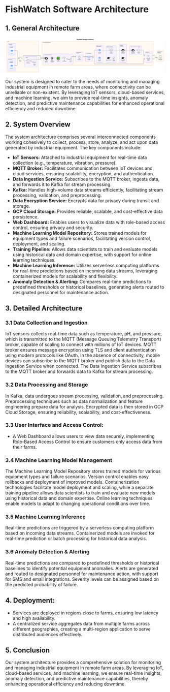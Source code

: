 # FishWatch Software Architecture

## 1. General Architecture
![General Architecture](./images/new_arch.svg)

Our system is designed to cater to the needs of monitoring and managing industrial equipment in remote farm areas, where connectivity can be unreliable or non-existent. By leveraging IoT sensors, cloud-based services, and machine learning, we aim to provide real-time insights, anomaly detection, and predictive maintenance capabilities for enhanced operational efficiency and reduced downtime.

## 2. System Overview

The system architecture comprises several interconnected components working cohesively to collect, process, store, analyze, and act upon data generated by industrial equipment. The key components include:

- **IoT Sensors:** Attached to industrial equipment for real-time data collection (e.g., temperature, vibration, pressure).
- **MQTT Broker:** Facilitates communication between IoT devices and cloud services, ensuring scalability, encryption, and authentication.
- **Data Ingestion Service:** Subscribes to the MQTT broker, ingests data, and forwards it to Kafka for stream processing.
- **Kafka:** Handles high-volume data streams efficiently, facilitating stream processing, validation, and preprocessing.
- **Data Encryption Service:** Encrypts data for privacy during transit and storage.
- **GCP Cloud Storage:** Provides reliable, scalable, and cost-effective data persistence.
- **Web Dashboard:** Enables users to visualize data with role-based access control, ensuring privacy and security.
- **Machine Learning Model Repository:** Stores trained models for equipment types and failure scenarios, facilitating version control, deployment, and scaling.
- **Training Pipeline:** Allows data scientists to train and evaluate models using historical data and domain expertise, with support for online learning techniques.
- **Machine Learning Inference:** Utilizes serverless computing platforms for real-time predictions based on incoming data streams, leveraging containerized models for scalability and flexibility.
- **Anomaly Detection & Alerting:** Compares real-time predictions to predefined thresholds or historical baselines, generating alerts routed to designated personnel for maintenance action.

## 3. Detailed Architecture

### 3.1 Data Collection and Ingestion

IoT sensors collects real-time data such as temperature, pH, and pressure, which is transmitted to the MQTT (Message Queuing Telemetry Transport) broker, capable of scaling to connect with millions of IoT devices. MQTT broker ensures message encryption using TLS and client authentication using modern protocols like OAuth.
In the absence of connectivity, mobile devices can subscribe to the MQTT broker and publish data to the Data Ingestion Service when connected. The Data Ingestion Service subscribes to the MQTT broker and forwards data to Kafka for stream processing.

### 3.2 Data Processing and Storage

In Kafka, data undergoes stream processing, validation, and preprocessing. Preprocessing techniques such as data normalization and feature engineering prepare data for analysis. Encrypted data is then stored in GCP Cloud Storage, ensuring reliability, scalability, and cost-effectiveness.

### 3.3 User Interface and Access Control:
- A Web Dashboard allows users to view data securely, implementing Role-Based Access Control to ensure customers only access data from their farms.

### 3.4 Machine Learning Model Management

The Machine Learning Model Repository stores trained models for various equipment types and failure scenarios. Version control enables easy rollbacks and deployment of improved models. Containerization technologies facilitate model deployment and scaling, while a separate training pipeline allows data scientists to train and evaluate new models using historical data and domain expertise. Online learning techniques enable models to adapt to changing operational conditions over time.

### 3.5 Machine Learning Inference

Real-time predictions are triggered by a serverless computing platform based on incoming data streams. Containerized models are invoked for real-time prediction or batch processing for historical data analysis.

### 3.6 Anomaly Detection & Alerting

Real-time predictions are compared to predefined thresholds or historical baselines to identify potential equipment anomalies. Alerts are generated and routed to designated personnel for maintenance action, with support for SMS and email integrations. Severity levels can be assigned based on the predicted probability of failure.

## 4. Deployment:
- Services are deployed in regions close to farms, ensuring low latency and high availability.
- A centralized service aggregates data from multiple farms across different geographies, creating a multi-region application to serve distributed audiences effectively.


## 5. Conclusion

Our system architecture provides a comprehensive solution for monitoring and managing industrial equipment in remote farm areas. By leveraging IoT, cloud-based services, and machine learning, we ensure real-time insights, anomaly detection, and predictive maintenance capabilities, thereby enhancing operational efficiency and reducing downtime.